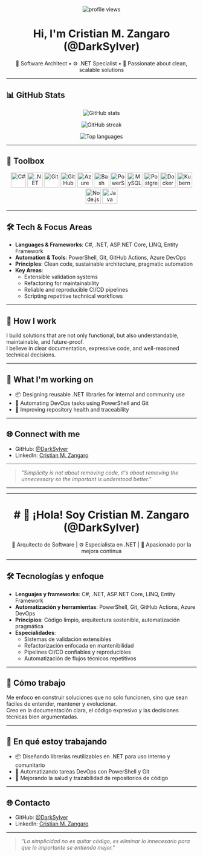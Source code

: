 <!-- Profile header -->

<p align="center">
  <img src="https://komarev.com/ghpvc/?username=DarkSylver&label=Profile%20views&color=0e75b6&style=flat" alt="profile views" />
</p>

<h1 align="center">Hi, I'm Cristian M. Zangaro (@DarkSylver)</h1>

<p align="center">
  🧠 Software Architect • ⚙️ .NET Specialist • 🚀 Passionate about clean, scalable solutions
</p>

---

## 📊 GitHub Stats

<p align="center">
  <img src="https://github-readme-stats.vercel.app/api?username=DarkSylver&show_icons=true&theme=tokyonight&hide=issues&count_private=true" alt="GitHub stats" />
</p>

<p align="center">
  <img src="https://github-readme-streak-stats-eight.vercel.app/?user=DarkSylver&theme=tokyonight" alt="GitHub streak" />
</p>

<p align="center">
  <img src="https://github-readme-stats.vercel.app/api/top-langs/?username=DarkSylver&layout=compact&theme=tokyonight&hide=html" alt="Top languages" />
</p>

---

## 🧰 Toolbox

<p align="center">
  <!-- .NET, C#, Git, etc -->
  <img src="https://cdn.jsdelivr.net/gh/devicons/devicon/icons/csharp/csharp-original.svg" width="40" alt="C#" />
  <img src="https://cdn.jsdelivr.net/gh/devicons/devicon/icons/dotnetcore/dotnetcore-original.svg" width="40" alt=".NET Core" />
  <img src="https://cdn.jsdelivr.net/gh/devicons/devicon/icons/git/git-original.svg" width="40" alt="Git" />
  <img src="https://cdn.jsdelivr.net/gh/devicons/devicon/icons/github/github-original.svg" width="40" alt="GitHub" />
  <img src="https://cdn.jsdelivr.net/gh/devicons/devicon/icons/azure/azure-original.svg" width="40" alt="Azure" />
  <img src="https://cdn.jsdelivr.net/gh/devicons/devicon/icons/bash/bash-original.svg" width="40" alt="Bash" />
  <img src="https://cdn.jsdelivr.net/gh/devicons/devicon/icons/powershell/powershell-original.svg" width="40" alt="PowerShell" />

  <!-- Nuevos badges con alternativas -->
  <img src="https://cdn.jsdelivr.net/gh/devicons/devicon/icons/mysql/mysql-original.svg" width="40" alt="MySQL" />
  <img src="https://cdn.jsdelivr.net/gh/devicons/devicon/icons/postgresql/postgresql-original.svg" width="40" alt="PostgreSQL" />
  <img src="https://cdn.jsdelivr.net/gh/devicons/devicon/icons/docker/docker-original.svg" width="40" alt="Docker" />
  <img src="https://cdn.jsdelivr.net/gh/devicons/devicon/icons/kubernetes/kubernetes-plain.svg" width="40" alt="Kubernetes" />
  <img src="https://cdn.jsdelivr.net/gh/devicons/devicon/icons/nodejs/nodejs-original.svg" width="40" alt="Node.js" />
  <img src="https://cdn.jsdelivr.net/gh/devicons/devicon/icons/java/java-original.svg" width="40" alt="Java" />
  <!-- PowerBuilder no cargó, así que la dejo fuera -->
</p>


---

## 🛠 Tech & Focus Areas

- **Languages & Frameworks**: C#, .NET, ASP.NET Core, LINQ, Entity Framework  
- **Automation & Tools**: PowerShell, Git, GitHub Actions, Azure DevOps  
- **Principles**: Clean code, sustainable architecture, pragmatic automation  
- **Key Areas**:
  - Extensible validation systems  
  - Refactoring for maintainability  
  - Reliable and reproducible CI/CD pipelines  
  - Scripting repetitive technical workflows  

---

## 🤝 How I work

I build solutions that are not only functional, but also understandable, maintainable, and future-proof.  
I believe in clear documentation, expressive code, and well-reasoned technical decisions.

---

## 📍 What I'm working on

- 📦 Designing reusable .NET libraries for internal and community use  
- 🔁 Automating DevOps tasks using PowerShell and Git  
- 🧼 Improving repository health and traceability  

---

## 🌐 Connect with me

- GitHub: [@DarkSylver](https://github.com/DarkSylver)  
- LinkedIn: [Cristian M. Zangaro](https://www.linkedin.com/in/cristianmzangaro/)

---

> *"Simplicity is not about removing code, it's about removing the unnecessary so the important is understood better."*

---

---

<h1 align="center"># 👋 ¡Hola! Soy Cristian M. Zangaro (@DarkSylver)</h1>

<p align="center">
  🧠 Arquitecto de Software | ⚙️ Especialista en .NET | 🚀 Apasionado por la mejora continua
</p>

---

## 🛠 Tecnologías y enfoque

- **Lenguajes y frameworks**: C#, .NET, ASP.NET Core, LINQ, Entity Framework  
- **Automatización y herramientas**: PowerShell, Git, GitHub Actions, Azure DevOps  
- **Principios**: Código limpio, arquitectura sostenible, automatización pragmática  
- **Especialidades**:
  - Sistemas de validación extensibles  
  - Refactorización enfocada en mantenibilidad  
  - Pipelines CI/CD confiables y reproducibles  
  - Automatización de flujos técnicos repetitivos  

---

## 🤝 Cómo trabajo

Me enfoco en construir soluciones que no solo funcionen, sino que sean fáciles de entender, mantener y evolucionar.  
Creo en la documentación clara, el código expresivo y las decisiones técnicas bien argumentadas.

---

## 📍 En qué estoy trabajando

- 📦 Diseñando librerías reutilizables en .NET para uso interno y comunitario  
- 🔁 Automatizando tareas DevOps con PowerShell y Git  
- 🧼 Mejorando la salud y trazabilidad de repositorios de código  

---

## 🌐 Contacto

- GitHub: [@DarkSylver](https://github.com/DarkSylver)  
- LinkedIn: [Cristian M. Zangaro](https://www.linkedin.com/in/cristianmzangaro/)

---

> *"La simplicidad no es quitar código, es eliminar lo innecesario para que lo importante se entienda mejor."*
